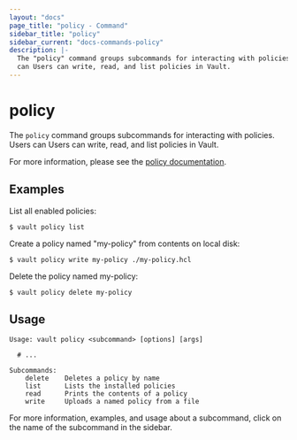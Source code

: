 ```yaml
---
layout: "docs"
page_title: "policy - Command"
sidebar_title: "policy"
sidebar_current: "docs-commands-policy"
description: |-
  The "policy" command groups subcommands for interacting with policies. Users
  can Users can write, read, and list policies in Vault.
---
```


# policy

The `policy` command groups subcommands for interacting with policies. Users can
Users can write, read, and list policies in Vault.

For more information, please see the [policy
documentation](/docs/concepts/policies.html).

## Examples

List all enabled policies:

```text
$ vault policy list
```

Create a policy named "my-policy" from contents on local disk:

```text
$ vault policy write my-policy ./my-policy.hcl
```

Delete the policy named my-policy:

```text
$ vault policy delete my-policy
```

## Usage

```text
Usage: vault policy <subcommand> [options] [args]

  # ...

Subcommands:
    delete    Deletes a policy by name
    list      Lists the installed policies
    read      Prints the contents of a policy
    write     Uploads a named policy from a file
```

For more information, examples, and usage about a subcommand, click on the name
of the subcommand in the sidebar.
